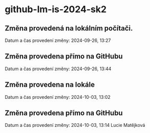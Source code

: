 # github-lm-is-2024-sk2

## Změna provedená na lokálním počítači.
Datum  a čas provedení změny: 2024-09-26, 13:27

## Změna provedena přímo na GitHubu
Datum a čas provedení změny: 2024-09-26, 13:44

## Změna provedena na lokále 
Datum a čas provedení změny: 2024-10-03, 13:02

## Změna provedena přímo na GitHubu
Datum a čas provedení změny: 2024-10-03, 13:14
Lucie Matějková
